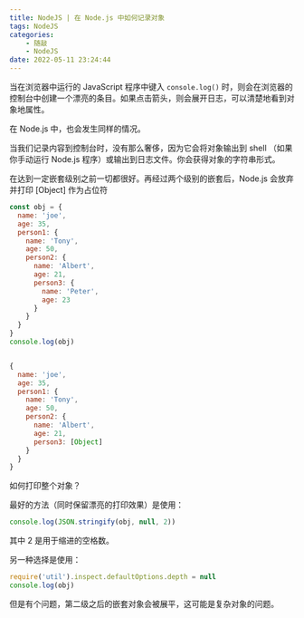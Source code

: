 ```yaml
---
title: NodeJS | 在 Node.js 中如何记录对象
tags: NodeJS
categories:
    - 随敲
    - NodeJS
date: 2022-05-11 23:24:44
---
```


当在浏览器中运行的 JavaScript 程序中键入 `console.log()` 时，则会在浏览器的控制台中创建一个漂亮的条目。如果点击箭头，则会展开日志，可以清楚地看到对象地属性。

在 Node.js 中，也会发生同样的情况。

当我们记录内容到控制台时，没有那么奢侈，因为它会将对象输出到 shell （如果你手动运行 Node.js 程序）或输出到日志文件。你会获得对象的字符串形式。

在达到一定嵌套级别之前一切都很好。再经过两个级别的嵌套后，Node.js 会放弃并打印 [Object] 作为占位符

<!-- more -->

```js
const obj = {
  name: 'joe',
  age: 35,
  person1: {
    name: 'Tony',
    age: 50,
    person2: {
      name: 'Albert',
      age: 21,
      person3: {
        name: 'Peter',
        age: 23
      }
    }
  }
}
console.log(obj)


{
  name: 'joe',
  age: 35,
  person1: {
    name: 'Tony',
    age: 50,
    person2: {
      name: 'Albert',
      age: 21,
      person3: [Object]
    }
  }
}
```

如何打印整个对象？

最好的方法（同时保留漂亮的打印效果）是使用：

```js
console.log(JSON.stringify(obj, null, 2))
```

其中 2 是用于缩进的空格数。

另一种选择是使用：

```js
require('util').inspect.defaultOptions.depth = null
console.log(obj)
```

但是有个问题，第二级之后的嵌套对象会被展平，这可能是复杂对象的问题。

